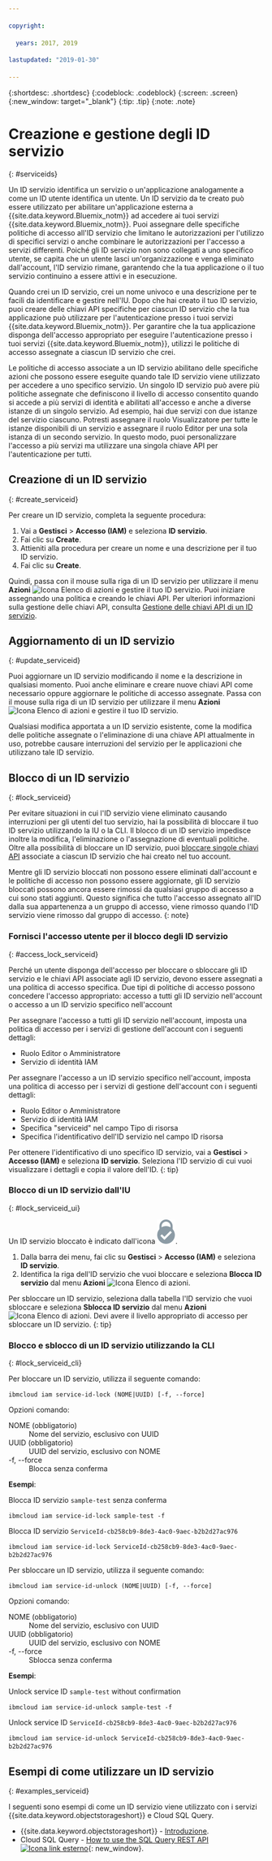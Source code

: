 ```yaml
---

copyright:

  years: 2017, 2019
  
lastupdated: "2019-01-30"

---
```


{:shortdesc: .shortdesc}
{:codeblock: .codeblock}
{:screen: .screen}
{:new_window: target="_blank"}
{:tip: .tip}
{:note: .note}

# Creazione e gestione degli ID servizio
{: #serviceids}

Un ID servizio identifica un servizio o un'applicazione analogamente a come un ID utente identifica un utente. Un ID servizio da te creato può essere utilizzato per abilitare un'applicazione esterna a {{site.data.keyword.Bluemix_notm}} ad accedere ai tuoi servizi {{site.data.keyword.Bluemix_notm}}. Puoi assegnare delle specifiche politiche di accesso all'ID servizio che limitano le autorizzazioni per l'utilizzo di specifici servizi o anche combinare le autorizzazioni per l'accesso a servizi differenti. Poiché gli ID servizio non sono collegati a uno specifico utente, se capita che un utente lasci un'organizzazione e venga eliminato dall'account, l'ID servizio rimane, garantendo che la tua applicazione o il tuo servizio continuino a essere attivi e in esecuzione.

Quando crei un ID servizio, crei un nome univoco e una descrizione per te facili da identificare e gestire nell'IU. Dopo che hai creato il tuo ID servizio, puoi creare delle chiavi API specifiche per ciascun ID servizio che la tua applicazione può utilizzare per l'autenticazione presso i tuoi servizi {{site.data.keyword.Bluemix_notm}}. Per garantire che la tua applicazione disponga dell'accesso appropriato per eseguire l'autenticazione presso i tuoi servizi {{site.data.keyword.Bluemix_notm}}, utilizzi le politiche di accesso assegnate a ciascun ID servizio che crei. 

Le politiche di accesso associate a un ID servizio abilitano delle specifiche azioni che possono essere eseguite quando tale ID servizio viene utilizzato per accedere a uno specifico servizio. Un singolo ID servizio può avere più politiche assegnate che definiscono il livello di accesso consentito quando si accede a più servizi di identità e abilitati all'accesso e anche a diverse istanze di un singolo servizio. Ad esempio, hai due servizi con due istanze del servizio ciascuno. Potresti assegnare il ruolo Visualizzatore per tutte le istanze disponibili di un servizio e assegnare il ruolo Editor per una sola istanza di un secondo servizio. In questo modo, puoi personalizzare l'accesso a più servizi ma utilizzare una singola chiave API per l'autenticazione per tutti.


## Creazione di un ID servizio
{: #create_serviceid}

Per creare un ID servizio, completa la seguente procedura:

1. Vai a **Gestisci** &gt; **Accesso (IAM)** e seleziona **ID servizio**. 
2. Fai clic su **Create**.
3. Attieniti alla procedura per creare un nome e una descrizione per il tuo ID servizio. 
4. Fai clic su **Create**. 

Quindi, passa con il mouse sulla riga di un ID servizio per utilizzare il menu **Azioni** ![Icona Elenco di azioni](../icons/action-menu-icon.svg) e gestire il tuo ID servizio. Puoi iniziare assegnando una politica e creando le chiavi API. Per ulteriori informazioni sulla gestione delle chiavi API, consulta [Gestione delle chiavi API di un ID servizio](/docs/iam?topic=iam-serviceidapikeys#serviceidapikeys). 

## Aggiornamento di un ID servizio
{: #update_serviceid}

Puoi aggiornare un ID servizio modificando il nome e la descrizione in qualsiasi momento. Puoi anche eliminare e creare nuove chiavi API come necessario oppure aggiornare le politiche di accesso assegnate. Passa con il mouse sulla riga di un ID servizio per utilizzare il menu **Azioni** ![Icona Elenco di azioni](../icons/action-menu-icon.svg) e gestire il tuo ID servizio.

Qualsiasi modifica apportata a un ID servizio esistente, come la modifica delle politiche assegnate o l'eliminazione di una chiave API attualmente in uso, potrebbe causare interruzioni del servizio per le applicazioni che utilizzano tale ID servizio.

## Blocco di un ID servizio
{: #lock_serviceid}

Per evitare situazioni in cui l'ID servizio viene eliminato causando interruzioni per gli utenti del tuo servizio, hai la possibilità di bloccare il tuo ID servizio utilizzando la IU o la CLI. Il blocco di un ID servizio impedisce inoltre la modifica, l'eliminazione o l'assegnazione di eventuali politiche. Oltre alla possibilità di bloccare un ID servizio, puoi [bloccare singole chiavi API](/docs/iam?topic=iam-lockkey#lockkey) associate a ciascun ID servizio che hai creato nel tuo account. 

Mentre gli ID servizio bloccati non possono essere eliminati dall'account e le politiche di accesso non possono essere aggiornate, gli ID servizio bloccati possono ancora essere rimossi da qualsiasi gruppo di accesso a cui sono stati aggiunti. Questo significa che tutto l'accesso assegnato all'ID dalla sua appartenenza a un gruppo di accesso, viene rimosso quando l'ID servizio viene rimosso dal gruppo di accesso.
{: note}

### Fornisci l'accesso utente per il blocco degli ID servizio
{: #access_lock_serviceid}

Perché un utente disponga dell'accesso per bloccare o sbloccare gli ID servizio e le chiavi API associate agli ID servizio, devono essere assegnati a una politica di accesso specifica. Due tipi di politiche di accesso possono concedere l'accesso appropriato: accesso a tutti gli ID servizio nell'account o accesso a un ID servizio specifico nell'account

Per assegnare l'accesso a tutti gli ID servizio nell'account, imposta una politica di accesso per i servizi di gestione dell'account con i seguenti dettagli:

* Ruolo Editor o Amministratore 
* Servizio di identità IAM

Per assegnare l'accesso a un ID servizio specifico nell'account, imposta una politica di accesso per i servizi di gestione dell'account con i seguenti dettagli:

* Ruolo Editor o Amministratore
* Servizio di identità IAM
* Specifica "serviceid" nel campo Tipo di risorsa 
* Specifica l'identificativo dell'ID servizio nel campo ID risorsa

Per ottenere l'identificativo di uno specifico ID servizio, vai a **Gestisci** > **Accesso (IAM)** e seleziona **ID servizio**. Seleziona l'ID servizio di cui vuoi visualizzare i dettagli e copia il valore dell'ID.
{: tip}

### Blocco di un ID servizio dall'IU
{: #lock_serviceid_ui}

Un ID servizio bloccato è indicato dall'icona ![Icona di bloccato](images/locked.svg "Bloccato").

1. Dalla barra dei menu, fai clic su **Gestisci** &gt; **Accesso (IAM)** e seleziona **ID servizio**.
2. Identifica la riga dell'ID servizio che vuoi bloccare e seleziona **Blocca ID servizio** dal menu **Azioni** ![Icona Elenco di azioni](../icons/action-menu-icon.svg).

Per sbloccare un ID servizio, seleziona dalla tabella l'ID servizio che vuoi sbloccare e seleziona **Sblocca ID servizio** dal menu **Azioni** ![Icona Elenco di azioni](../icons/action-menu-icon.svg). Devi avere il livello appropriato di accesso per sbloccare un ID servizio.
{: tip}


### Blocco e sblocco di un ID servizio utilizzando la CLI
{: #lock_serviceid_cli}

Per bloccare un ID servizio, utilizza il seguente comando:

```
ibmcloud iam service-id-lock (NOME|UUID) [-f, --force]
```

Opzioni comando:

<dl>
  <dt>NOME (obbligatorio)</dt>
  <dd>Nome del servizio, esclusivo con UUID</dd>
  <dt>UUID (obbligatorio)</dt>
  <dd>UUID del servizio, esclusivo con NOME</dd>
  <dt>-f, --force</dt>
  <dd>Blocca senza conferma</dd>
</dl>

<strong>Esempi</strong>:

Blocca ID servizio `sample-test` senza conferma

```
ibmcloud iam service-id-lock sample-test -f
```

Blocca ID servizio `ServiceId-cb258cb9-8de3-4ac0-9aec-b2b2d27ac976`

```
ibmcloud iam service-id-lock ServiceId-cb258cb9-8de3-4ac0-9aec-b2b2d27ac976
```

Per sbloccare un ID servizio, utilizza il seguente comando:

 ```
ibmcloud iam service-id-unlock (NOME|UUID) [-f, --force]
```

Opzioni comando:

<dl>
  <dt>NOME (obbligatorio)</dt>
  <dd>Nome del servizio, esclusivo con UUID</dd>
  <dt>UUID (obbligatorio)</dt>
  <dd>UUID del servizio, esclusivo con NOME</dd>
  <dt>-f, --force</dt>
  <dd>Sblocca senza conferma</dd>
</dl>

<strong>Esempi</strong>:

Unlock service ID `sample-test` without confirmation

```
ibmcloud iam service-id-unlock sample-test -f
```

Unlock service ID `ServiceId-cb258cb9-8de3-4ac0-9aec-b2b2d27ac976`

```
ibmcloud iam service-id-unlock ServiceId-cb258cb9-8de3-4ac0-9aec-b2b2d27ac976
```


## Esempi di come utilizzare un ID servizio
{: #examples_serviceid}

I seguenti sono esempi di come un ID servizio viene utilizzato con i servizi {{site.data.keyword.objectstorageshort}} e Cloud SQL Query.

- {{site.data.keyword.objectstorageshort}} - [Introduzione](/docs/services/cloud-object-storage?topic=cloud-object-storage-getting-started-cli-#getting-started-cli-).
- Cloud SQL Query - [How to use the SQL Query REST API ![Icona link esterno](../icons/launch-glyph.svg)](https://www.youtube.com/embed/s6S4AdJItHk?rel=0){: new_window}.


